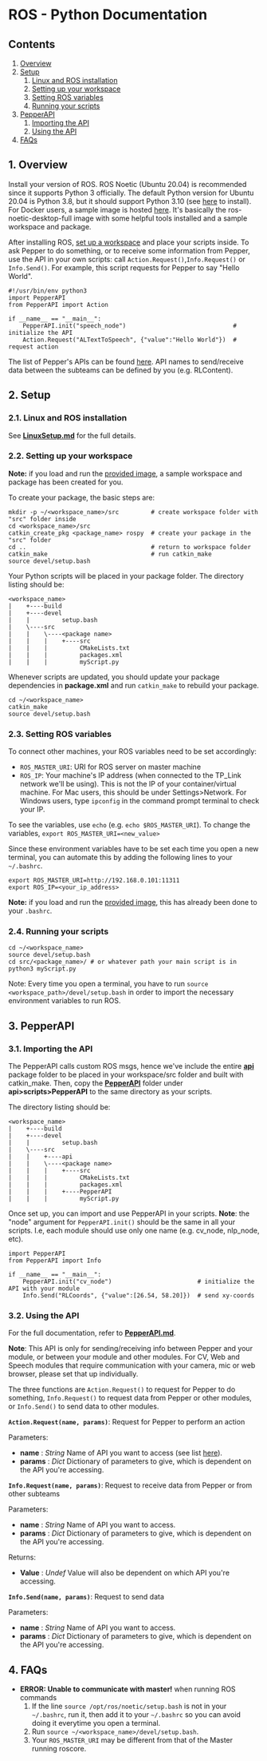 # ROS - Python Documentation
## Contents
1. [Overview](#1-overview)
2. [Setup](#2-setup)
   1. [Linux and ROS installation](#21-linux-and-ros-installation)
   2. [Setting up your workspace](#22-setting-up-your-workspace)
   3. [Setting ROS variables](#23-setting-ros-variables)
   4. [Running your scripts](#24-running-your-scripts)
3. [PepperAPI](#3-pepperapi)
   1. [Importing the API](#31-importing-the-api)
   2. [Using the API](#32-using-the-api)
4. [FAQs](#4-faqs)

## 1. Overview
Install your version of ROS. ROS Noetic (Ubuntu 20.04) is recommended since it supports Python 3 officially. The default Python version for Ubuntu 20.04 is Python 3.8, but it should support Python 3.10 (see [here](https://computingforgeeks.com/how-to-install-python-on-ubuntu-linux-system/) to install). For Docker users, a sample image is hosted [here](https://imperiallondon-my.sharepoint.com/:f:/g/personal/rcc22_ic_ac_uk/ErFCcfyKCCNFlZ81R5T2wsMBZ_YBO-EgddnCDjM6Fsgfiw?e=irSsJh). It's basically the ros-noetic-desktop-full image with some helpful tools installed and a sample workspace and package.

After installing ROS, [set up a workspace](#22-setting-up-your-workspace) and place your scripts inside. To ask Pepper to do something, or to receive some information from Pepper, use the API in your own scripts: call ```Action.Request()```,```Info.Request()``` or ```Info.Send()```. For example, this script requests for Pepper to say "Hello World".
```
#!/usr/bin/env python3
import PepperAPI
from PepperAPI import Action

if __name__ == "__main__":	
	PepperAPI.init("speech_node")                              # initialize the API	
	Action.Request("ALTextToSpeech", {"value":"Hello World"})  # request action
```

The list of Pepper's APIs can be found [here](http://doc.aldebaran.com/2-5/naoqi/index.html). API names to send/receive data between the subteams can be defined by you (e.g. RLContent).

## 2. Setup
### 2.1. Linux and ROS installation
See **[LinuxSetup.md](https://github.com/RoboLecturer/RoboLecturer-Code/blob/api/LinuxSetup.md)** for the full details.

### 2.2. Setting up your workspace
**Note:** if you load and run the [provided image](https://imperiallondon-my.sharepoint.com/:f:/g/personal/rcc22_ic_ac_uk/ErFCcfyKCCNFlZ81R5T2wsMBZ_YBO-EgddnCDjM6Fsgfiw?e=irSsJh), a sample workspace and package has been created for you.

To create your package, the basic steps are:
```
mkdir -p ~/<workspace_name>/src         # create workspace folder with "src" folder inside
cd <workspace_name>/src
catkin_create_pkg <package_name> rospy  # create your package in the "src" folder
cd ..                                   # return to workspace folder
catkin_make                             # run catkin_make
source devel/setup.bash
```

Your Python scripts will be placed in your package folder. The directory listing should be:
```
<workspace_name>
|    +----build
|    +----devel
|    |         setup.bash
|    \----src
|    |    \----<package name>
|    |    |    +----src
|    |    |         CMakeLists.txt
|    |    |         packages.xml
|    |    |         myScript.py
```

Whenever scripts are updated, you should update your package dependencies in **package.xml** and run ```catkin_make``` to rebuild your package.
```
cd ~/<workspace_name>
catkin_make
source devel/setup.bash
```

### 2.3. Setting ROS variables
To connect other machines, your ROS variables need to be set accordingly:
- ```ROS_MASTER_URI```: URI for ROS server on master machine
- ```ROS_IP```: Your machine's IP address (when connected to the TP_Link network we'll be using). This is not the IP of your container/virtual machine. For Mac users, this should be under Settings>Network. For Windows users, type ```ipconfig``` in the command prompt terminal to check your IP.

To see the variables, use ```echo``` (e.g. ```echo $ROS_MASTER_URI```). To change the variables, ```export ROS_MASTER_URI=<new_value>```

Since these environment variables have to be set each time you open a new terminal, you can automate this by adding the following lines to your ```~/.bashrc```.
```
export ROS_MASTER_URI=http://192.168.0.101:11311
export ROS_IP=<your_ip_address>
```
**Note:** if you load and run the [provided image](https://imperiallondon-my.sharepoint.com/:f:/g/personal/rcc22_ic_ac_uk/ErFCcfyKCCNFlZ81R5T2wsMBZ_YBO-EgddnCDjM6Fsgfiw?e=irSsJh), this has already been done to your ```.bashrc```.

### 2.4. Running your scripts
```
cd ~/<workspace_name>
source devel/setup.bash
cd src/<package_name>/ # or whatever path your main script is in
python3 myScript.py
```

Note: Every time you open a terminal, you have to run ```source <workspace_path>/devel/setup.bash``` in order to import the necessary environment variables to run ROS.

## 3. PepperAPI
### 3.1. Importing the API
The PepperAPI calls custom ROS msgs, hence we've include the entire **[api](https://github.com/RoboLecturer/RoboLecturer-Code/tree/api/api)** package folder to be placed in your workspace/src folder and built with catkin_make. Then, copy the **[PepperAPI](https://github.com/RoboLecturer/RoboLecturer-Code/tree/api/api/scripts/PepperAPI)** folder under **api>scripts>PepperAPI** to the same directory as your scripts.

The directory listing should be:
```
<workspace_name>
|    +----build
|    +----devel
|    |         setup.bash
|    \----src
|    |    +----api
|    |    \----<package name>
|    |    |    +----src
|    |    |         CMakeLists.txt
|    |    |         packages.xml
|    |    |    +----PepperAPI
|    |    |         myScript.py
```

Once set up, you can import and use PepperAPI in your scripts. **Note**: the "node" argument for ```PepperAPI.init()``` should be the same in all your scripts. I.e, each module should use only one name (e.g. cv_node, nlp_node, etc).
```
import PepperAPI
from PepperAPI import Info

if __name__ == "__main__":	
	PepperAPI.init("cv_node")                        # initialize the API with your module
	Info.Send("RLCoords", {"value":[26.54, 58.20]})  # send xy-coords
```

### 3.2. Using the API
For the full documentation, refer to **[PepperAPI.md](https://github.com/RoboLecturer/RoboLecturer-Code/blob/api/PepperAPI.md)**.

**Note**: This API is only for sending/receiving info between Pepper and your module, or between your module and other modules. For CV, Web and Speech modules that require communication with your camera, mic or web browser, please set that up individually.
  
The three functions are ```Action.Request()``` to request for Pepper to do something, ```Info.Request()``` to request data from Pepper or other modules, or ```Info.Send()``` to send data to other modules.

**```Action.Request(name, params)```**: Request for Pepper to perform an action

Parameters:
- **name** : *String*
  Name of API you want to access (see list [here](http://doc.aldebaran.com/2-5/naoqi/index.html)).
- **params** : *Dict*
  Dictionary of parameters to give, which is dependent on the API you're accessing.

**```Info.Request(name, params)```**: Request to receive data from Pepper or from other subteams

Parameters:
- **name** : *String*
  Name of API you want to access.
- **params** : *Dict*
  Dictionary of parameters to give, which is dependent on the API you're accessing.

Returns:
- **Value** : *Undef*
  Value will also be dependent on which API you're accessing.
  
**```Info.Send(name, params)```**: Request to send data

Parameters:
- **name** : *String*
  Name of API you want to access.
- **params** : *Dict*
  Dictionary of parameters to give, which is dependent on the API you're accessing.
  
## 4. FAQs
- **ERROR: Unable to communicate with master!** when running ROS commands
  1. If the line ```source /opt/ros/noetic/setup.bash``` is not in your ```~/.bashrc```, run it, then add it to your ```~/.bashrc``` so you can avoid doing it everytime you open a terminal.
  2. Run ```source ~/<workspace_name>/devel/setup.bash```.
  3. Your ```ROS_MASTER_URI``` may be different from that of the Master running roscore.

